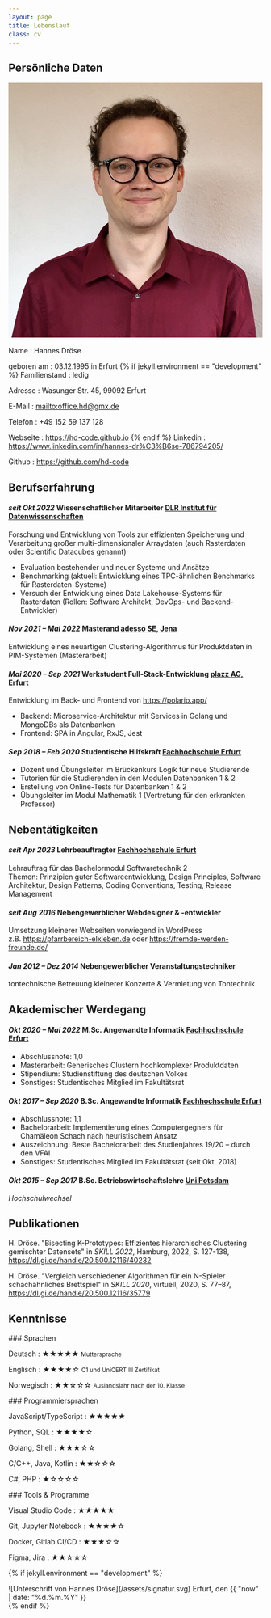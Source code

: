 ```yaml
---
layout: page
title: Lebenslauf
class: cv
---
```


## Persönliche Daten

![rundes Portrait von Hannes Dröse](/assets/hd-quadrat.jpg)

Name
: Hannes Dröse

geboren am
: 03.12.1995 in Erfurt
{% if jekyll.environment == "development" %}
Familienstand
: ledig

Adresse
: Wasunger Str. 45, 99092 Erfurt

E-Mail
: <mailto:office.hd@gmx.de>

Telefon
: +49 152 59 137 128

Webseite
: <https://hd-code.github.io>
{% endif %}
Linkedin
: <https://www.linkedin.com/in/hannes-dr%C3%B6se-786794205/>

Github
: <https://github.com/hd-code>

<!-- Orcid
: <https://orcid.org/0009-0005-8972-2994> -->

## Berufserfahrung

#### *seit Okt 2022* **Wissenschaftlicher Mitarbeiter** [DLR Institut für Datenwissenschaften](https://www.dlr.de/dw/)

Forschung und Entwicklung von Tools zur effizienten Speicherung und Verarbeitung großer multi-dimensionaler Arraydaten (auch Rasterdaten oder Scientific Datacubes genannt)
- Evaluation bestehender und neuer Systeme und Ansätze
- Benchmarking (aktuell: Entwicklung eines TPC-ähnlichen Benchmarks für Rasterdaten-Systeme)
- Versuch der Entwicklung eines Data Lakehouse-Systems für Rasterdaten (Rollen: Software Architekt, DevOps- und Backend-Entwickler)

#### *Nov 2021 – Mai 2022* **Masterand** [adesso SE, Jena](https://www.adesso.de/)

Entwicklung eines neuartigen Clustering-Algorithmus für Produktdaten in PIM-Systemen (Masterarbeit)

#### *Mai 2020 – Sep 2021* **Werkstudent Full-Stack-Entwicklung** [plazz AG, Erfurt](https://plazz.ag/)

Entwicklung im Back- und Frontend von <https://polario.app/>
- Backend: Microservice-Architektur mit Services in Golang und MongoDBs als Datenbanken
- Frontend: SPA in Angular, RxJS, Jest

#### *Sep 2018 – Feb 2020* **Studentische Hilfskraft** [Fachhochschule Erfurt](https://ai.fh-erfurt.de/)

- Dozent und Übungsleiter im Brückenkurs Logik für neue Studierende
- Tutorien für die Studierenden in den Modulen Datenbanken 1 & 2
- Erstellung von Online-Tests für Datenbanken 1 & 2
- Übungsleiter im Modul Mathematik 1 (Vertretung für den erkrankten Professor)

## Nebentätigkeiten

#### *seit Apr 2023* **Lehrbeauftragter** [Fachhochschule Erfurt](https://ai.fh-erfurt.de/)

Lehrauftrag für das Bachelormodul Softwaretechnik 2<br>
Themen: Prinzipien guter Softwareentwicklung, Design Principles, Software Architektur, Design Patterns, Coding Conventions, Testing, Release Management

#### *seit Aug 2016* **Nebengewerblicher Webdesigner & -entwickler**

Umsetzung kleinerer Webseiten vorwiegend in WordPress<br>
z.B. <https://pfarrbereich-elxleben.de> oder <https://fremde-werden-freunde.de/>

#### *Jan 2012 – Dez 2014* **Nebengewerblicher Veranstaltungstechniker**

tontechnische Betreuung kleinerer Konzerte & Vermietung von Tontechnik

## Akademischer Werdegang

#### *Okt 2020 – Mai 2022* **M.Sc. Angewandte Informatik** [Fachhochschule Erfurt](https://ai.fh-erfurt.de/)

- Abschlussnote: 1,0
- Masterarbeit: Generisches Clustern hochkomplexer Produktdaten
- Stipendium: Studienstiftung des deutschen Volkes
- Sonstiges: Studentisches Mitglied im Fakultätsrat

#### *Okt 2017 – Sep 2020* **B.Sc. Angewandte Informatik** [Fachhochschule Erfurt](https://ai.fh-erfurt.de/)

- Abschlussnote: 1,1
- Bachelorarbeit: Implementierung eines Computergegners für Chamäleon Schach nach heuristischem Ansatz
- Auszeichnung: Beste Bachelorarbeit des Studienjahres 19/20 – durch den VFAI
- Sonstiges: Studentisches Mitglied im Fakultätsrat (seit Okt. 2018)

#### *Okt 2015 – Sep 2017* **B.Sc. Betriebswirtschaftslehre** [Uni Potsdam](https://www.uni-potsdam.de/)

*Hochschulwechsel*

## Publikationen

H. Dröse. "Bisecting K-Prototypes: Effizientes hierarchisches Clustering gemischter Datensets" in *SKILL 2022*, Hamburg, 2022, S. 127-138, <https://dl.gi.de/handle/20.500.12116/40232>

H. Dröse. "Vergleich verschiedener Algorithmen für ein N-Spieler schachähnliches Brettspiel" in *SKILL 2020*, virtuell, 2020, S. 77–87, <https://dl.gi.de/handle/20.500.12116/35779>

## Kenntnisse

<div class="skill-lists">
<div class="skill-list" markdown="1">
### Sprachen

Deutsch
: ★★★★★ <small>Muttersprache</small>

Englisch
: ★★★★☆ <small>C1 und UniCERT III Zertifikat</small>

Norwegisch
: ★★☆☆☆ <small>Auslandsjahr nach der 10. Klasse</small>
</div>
<div class="skill-list" markdown="1">
### Programmiersprachen

JavaScript/TypeScript
: ★★★★★

Python, SQL
: ★★★★☆

Golang, Shell
: ★★★☆☆

C/C++, Java, Kotlin
: ★★☆☆☆

C#, PHP
: ★☆☆☆☆
</div>
<div class="skill-list" markdown="1">
### Tools & Programme

Visual Studio Code
: ★★★★★

Git, Jupyter Notebook
: ★★★★☆

Docker, Gitlab CI/CD
: ★★★☆☆

Figma, Jira
: ★★☆☆☆
</div>
</div>

{% if jekyll.environment == "development" %}
<div class="signature" markdown="1">
![Unterschrift von Hannes Dröse](/assets/signatur.svg)
Erfurt, den {{ "now" | date: "%d.%m.%Y" }}
</div>
{% endif %}
